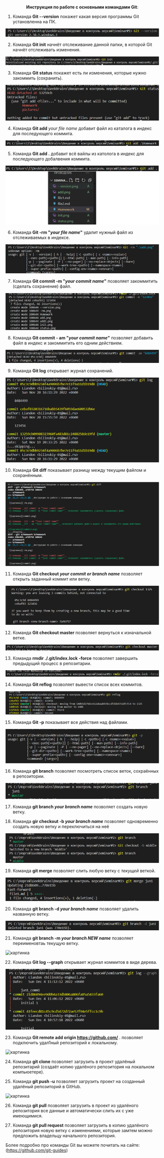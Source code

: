 <div align="center">

__Инструкция по работе с основными командами Git__:  

<div align="left">

1) Команда **Git --version** покажет какая версия программы Git установленна на ПК. 

![картинка](--version.png)

2) Команда __Git init__ начнёт отслеживание данной папки, в которой Git начнёт отслеживать изменения.

![картинка](init.png)

3) Команда __Git status__ покажет есть ли изменения, которые нужно закоммить (сохранить).

![картинка](status.png)

4) Команда __Git add__ *your file name* добавит файл из каталога в индекс для последующего коммита.

![картинка](add.png)

5) Команда __Git add    .__ добавит всё вайлы из католога в индекс для последующего добалвения коммита.

![картинка](add2.png)

6) Команда __Git -rm "*your file name*"__ удалит нужный файл из отслеживаемых в индексе.

![картинка](-rm.png)

7) Команда __Git commit -m "*your commit name*"__ позволяет закоммитить (сделать сохранение) файл.

![картинка](commit.png)

8) Команда __Git commit - am "*your commit name*"__ позволяет добавить файл в индекс и закоммитить его одним действием.

![картинка](commit2.png)

9) Команда __Git log__ открывает журнал сохранений.

![картинка](log.png)

10) Команда __Git diff__ показывает разницу между текущим файлом и сохранённым.

![картинка](diff.png)

11) Команда __Git checkout *your commit or branch name*__ позволяет открыть заданный коммит или ветку.

![картинка](checkout.png)

12) Команда __Git checkout master__ позволяет вернуться к изначальной ветке.

![картинка](checkout2.png)


13) Команда __rmdir ./.git/index.lock -force__ позволяет завершить предыдущий процесс в репозитарии.

![картинка](rmdir.png)

14) Команда __Git reflog__ позволяет вывести список всех коммитов.

![картинка](reflog.png)

15) Команда __Git -p__ показывает все действия над файлами.

![картинка](-p.png)

16) Команда __git branch__ позволяет посмотреть список веток, сохраённых в репозитории.

![картинка](branch.png)

17) Команда __git branch *your branch name*__ позволяет создать новую ветку.

18) Команда __gir checkout -b *your branch name*__ позволяет одновременно создать новую ветку и переключиться на неё

![картинка](checkout-b.png)

19) Команда __git merge__ позволяет слить любую ветку с *текущей* веткой.

![картинка](merge.png)

20) Команда __git branch -d *your branch name*__ позволяет удалить названную ветку.

![картинка](branch-d.png)

21) Команда __git branch -m *your branch NEW name*__ позволяет переименовтаь текущую ветку.

![картинка](branch-m.png)

22) Команда __Git log --graph__ открывает журнал коммитов в виде дерева.

![картинка](log--graph.png)

23) Команда __Git remote add origin https://github.com/__ .
позволяет подключить удал1ный репозиторий к локальному.

![картинка](remote.png)

24) Команда __git clone__ позволяет загрузить в проект удалёный репозитарий (создаёт копию удалёного репозитория на локальном компьюетере).

25) Команда __git push -u__ позволяет загрузить проект на созданный удалёный репозиторий в GitHub.

![картинка](push-u.png)

26) Команда __git pull__ позволяет загрузить в проект из удалёного репозитория все данные и автоматически слить их с уже имеющимися. 

27) Команда __git pull request__ позволяет загрузить в копию удалёного репозитория новую ветку с изменениями, которые замтем можно предложить владельцу начального репозитория.

Более подробно про команды Git вы можете почитать на сайте: 
(https://github.com/git-guides)

